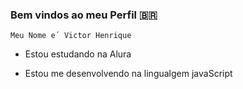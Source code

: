 ###  Bem vindos ao meu Perfil 🇧🇷  ###

    Meu Nome e´ Victor Henrique

-   Estou estudando na Alura

-   Estou me desenvolvendo na lingualgem javaScript



  
